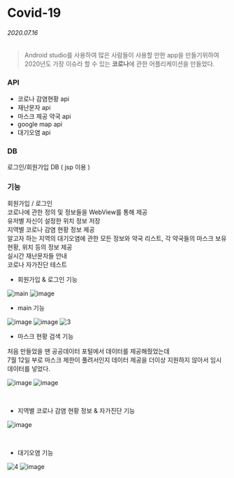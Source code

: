 # Covid-19 
###### 2020.07.16


>Android studio를 사용하여 많은 사람들이 사용할 만한 app을 만들기위하여<br/>2020년도 가장 이슈라 할 수 있는 **코로나**에 관한 어플리케이션을 만들었다.

### API
* 코로나 감염현황 api
* 재난문자 api
* 마스크 제공 약국 api
* google map api
* 대기오염 api

### DB
 로그인/회원가입 DB ( jsp 이용 )

### 기능
 회원가입 / 로그인<br/>
 코로나에 관한 정의 및 정보들을 WebView를 통해 제공<br/>
 유저별 자신이 설정한 위치 정보 저장<br/>
 지역별 코로나 감염 현황 정보 제공<br/>
 알고자 하는 지역의 대기오염에 관한 모든 정보와 약국 리스트, 각 약국들의 마스크 보유 현황, 위치 등의 정보 제공<br/>
 실시간 재난문자들 안내<br/>
 코로나 자가진단 테스트<br/>



- 회원가입 & 로그인 기능
 
![main](https://user-images.githubusercontent.com/65699860/88385222-e9646900-cde8-11ea-9486-2b516f78140c.png)
![image](https://user-images.githubusercontent.com/65699860/120009155-a67dae00-c016-11eb-9b34-607a1ebbcecc.png)
<br/> 
- main 기능

![image](https://user-images.githubusercontent.com/65699860/120007198-99f85600-c014-11eb-8d08-cd6d1bdb8713.png) 
![image](https://user-images.githubusercontent.com/65699860/120008146-a204c580-c015-11eb-8f1d-27cfa28f70db.png)
![3](https://user-images.githubusercontent.com/65699860/88385232-ecf7f000-cde8-11ea-82ed-488b19c08d59.png) 
<br/> 
- 마스크 현황 검색 기능

처음 만들었을 땐 공공데이터 포털에서 데이터를 제공해줬었는데 <br/> 
7월 12일 부로 마스크 제한이 풀려서인지 데이터 제공을 더이상 지원하지 않아서 임시 데이터를 넣었다.

![image](https://user-images.githubusercontent.com/65699860/120007350-c613d700-c014-11eb-92a0-5f6fa739a7a7.png) 
![image](https://user-images.githubusercontent.com/65699860/120007366-cb712180-c014-11eb-92a5-8fcb53a57f70.png)

<br/> 

- 지역별 코로나 감염 현황 정보 & 자가진단 기능


![image](https://user-images.githubusercontent.com/65699860/120009861-68cd5500-c017-11eb-8cc0-d1d4b03f31f9.png)


<br/> 

- 대기오염 기능

![4](https://user-images.githubusercontent.com/65699860/88385235-ee291d00-cde8-11ea-89c4-fff13528fc24.png)
![image](https://user-images.githubusercontent.com/65699860/120008480-f314b980-c015-11eb-8455-ae34df99ea16.png)

